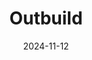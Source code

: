 ---  
layout: startup_page  
title: "Outbuild"  
id: "outbuild.com"  
permalink: "/outbuildoutbuild.com11122024/"  
website: "https://www.outbuild.com/"  
funding_round: "Series A"  
funding_amount: "$11M"  
investors: "Sway Ventures, Hilti Venture, Trimble Ventures, BGV, Zacua Ventures"  
about: "Outbuild provides construction scheduling and planning software designed to simplify project management. It consolidates scheduling, lookaheads, and weekly plans into one unified solution, addressing common industry challenges like project delays and cost overruns. The platform aims to improve real-time project planning and construction management through integration of advanced functionalities."  
markets: "Construction Technology, Software, Construction and Engineering, Vertical Market Software, SaaS, Real Estate Technology"  
hq: "San Francisco, California, United States"  
founded_year: "2014"  
linkedin: "https://www.linkedin.com/company/outbuildconstruction"  
twitter: "https://twitter.com/ipsumapp"  
instagram: ""  
facebook: ""  
crunchbase: "https://www.crunchbase.com/organization/ipsum?utm_source=linkedin&utm_medium=referral&utm_campaign=linkedin_companies&utm_content=profile_cta_anon&trk=funding_crunchbase"  
pitchbook: "https://pitchbook.com/profiles/company/102176-20"  

date_display: "12-Nov-2024"  
date: "2024-11-12"

# SEO Optimization  
meta_title: "Outbuild - Series A Funding ($11M)"  
meta_description: "Outbuild, Outbuild provides construction scheduling and planning software designed to simplify project management. It consolidates scheduling, lookaheads, and w..."  
meta_keywords: "Outbuild, Construction Technology, Software, Construction and Engineering, Vertical Market Software, SaaS, Real Estate Technology, Series A funding"  
canonical_url: "https://startup.projectstartups.com/outbuildoutbuild.com11122024/"  
---